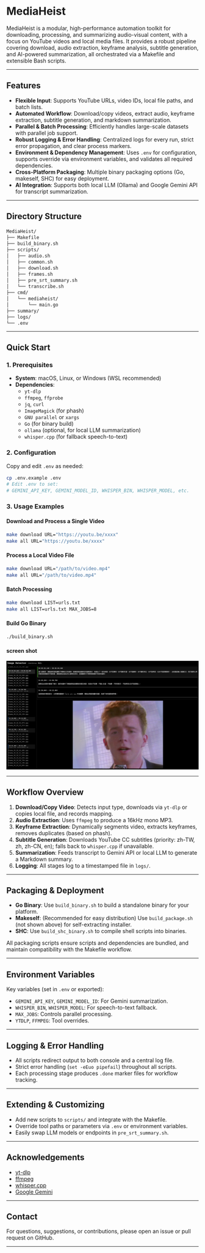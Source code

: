 # MediaHeist

MediaHeist is a modular, high-performance automation toolkit for downloading, processing, and summarizing audio-visual content, with a focus on YouTube videos and local media files. It provides a robust pipeline covering download, audio extraction, keyframe analysis, subtitle generation, and AI-powered summarization, all orchestrated via a Makefile and extensible Bash scripts.

---

## Features

- **Flexible Input**: Supports YouTube URLs, video IDs, local file paths, and batch lists.
- **Automated Workflow**: Download/copy videos, extract audio, keyframe extraction, subtitle generation, and markdown summarization.
- **Parallel & Batch Processing**: Efficiently handles large-scale datasets with parallel job support.
- **Robust Logging & Error Handling**: Centralized logs for every run, strict error propagation, and clear process markers.
- **Environment & Dependency Management**: Uses `.env` for configuration, supports override via environment variables, and validates all required dependencies.
- **Cross-Platform Packaging**: Multiple binary packaging options (Go, makeself, SHC) for easy deployment.
- **AI Integration**: Supports both local LLM (Ollama) and Google Gemini API for transcript summarization.

---

## Directory Structure

```
MediaHeist/
├── Makefile
├── build_binary.sh
├── scripts/
│   ├── audio.sh
│   ├── common.sh
│   ├── download.sh
│   ├── frames.sh
│   ├── pre_srt_summary.sh
│   └── transcribe.sh
├── cmd/
│   └── mediaheist/
│       └── main.go
├── summary/
├── logs/
└── .env
```

---

## Quick Start

### 1. Prerequisites

- **System**: macOS, Linux, or Windows (WSL recommended)
- **Dependencies**:
  - `yt-dlp`
  - `ffmpeg`, `ffprobe`
  - `jq`, `curl`
  - `ImageMagick` (for phash)
  - `GNU parallel` or `xargs`
  - `Go` (for binary build)
  - `ollama` (optional, for local LLM summarization)
  - `whisper.cpp` (for fallback speech-to-text)

### 2. Configuration

Copy and edit `.env` as needed:

```bash
cp .env.example .env
# Edit .env to set:
# GEMINI_API_KEY, GEMINI_MODEL_ID, WHISPER_BIN, WHISPER_MODEL, etc.
```

### 3. Usage Examples

#### Download and Process a Single Video

```bash
make download URL="https://youtu.be/xxxx"
make all URL="https://youtu.be/xxxx"
```

#### Process a Local Video File

```bash
make download URL="/path/to/video.mp4"
make all URL="/path/to/video.mp4"
```

#### Batch Processing

```bash
make download LIST=urls.txt
make all LIST=urls.txt MAX_JOBS=8
```

#### Build Go Binary

```bash
./build_binary.sh
```

#### screen shot

![test](./static/screenshot.png)

---

## Workflow Overview

1. **Download/Copy Video**: Detects input type, downloads via `yt-dlp` or copies local file, and records mapping.
2. **Audio Extraction**: Uses `ffmpeg` to produce a 16kHz mono MP3.
3. **Keyframe Extraction**: Dynamically segments video, extracts keyframes, removes duplicates (based on phash).
4. **Subtitle Generation**: Downloads YouTube CC subtitles (priority: zh-TW, zh, zh-CN, en); falls back to `whisper.cpp` if unavailable.
5. **Summarization**: Feeds transcript to Gemini API or local LLM to generate a Markdown summary.
6. **Logging**: All stages log to a timestamped file in `logs/`.

---

## Packaging & Deployment

- **Go Binary**: Use `build_binary.sh` to build a standalone binary for your platform.
- **Makeself**: (Recommended for easy distribution) Use `build_package.sh` (not shown above) for self-extracting installer.
- **SHC**: Use `build_shc_binary.sh` to compile shell scripts into binaries.

All packaging scripts ensure scripts and dependencies are bundled, and maintain compatibility with the Makefile workflow.

---

## Environment Variables

Key variables (set in `.env` or exported):

- `GEMINI_API_KEY`, `GEMINI_MODEL_ID`: For Gemini summarization.
- `WHISPER_BIN`, `WHISPER_MODEL`: For speech-to-text fallback.
- `MAX_JOBS`: Controls parallel processing.
- `YTDLP`, `FFMPEG`: Tool overrides.

---

## Logging & Error Handling

- All scripts redirect output to both console and a central log file.
- Strict error handling (`set -eEuo pipefail`) throughout all scripts.
- Each processing stage produces `.done` marker files for workflow tracking.

---

## Extending & Customizing

- Add new scripts to `scripts/` and integrate with the Makefile.
- Override tool paths or parameters via `.env` or environment variables.
- Easily swap LLM models or endpoints in `pre_srt_summary.sh`.

---

## Acknowledgements

- [yt-dlp](https://github.com/yt-dlp/yt-dlp)
- [ffmpeg](https://ffmpeg.org/)
- [whisper.cpp](https://github.com/ggerganov/whisper.cpp)
- [Google Gemini](https://ai.google.dev/)

---

## Contact

For questions, suggestions, or contributions, please open an issue or pull request on GitHub.

---

